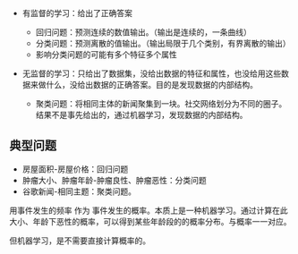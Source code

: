* 有监督的学习：给出了正确答案
  * 回归问题：预测连续的数值输出。（输出是连续的，一条曲线）
  * 分类问题：预测离散的值输出。（输出局限于几个类别，有界离散的输出）
  * 影响分类问题的可能有多个特征多个属性

* 无监督的学习：只给出了数据集，没给出数据的特征和属性，也没给用这些数据来做什么，没给出数据的正确答案。目的是发现数据的内部结构。
  * 聚类问题：将相同主体的新闻聚集到一块。社交网络划分为不同的圈子。结果不是事先给出的，通过机器学习，发现数据的内部结构。










## 典型问题

* 房屋面积-房屋价格：回归问题
* 肿瘤大小、肿瘤年龄-肿瘤良性、肿瘤恶性：分类问题
* 谷歌新闻-相同主题：聚类问题。


用事件发生的频率 作为 事件发生的概率。本质上是一种机器学习。通过计算在此大小、年龄下恶性的概率，可以得到某些年龄段的的概率分布。与概率一一对应。

但机器学习，是不需要直接计算概率的。